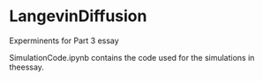 # LangevinDiffusion
Experminents for Part 3 essay

SimulationCode.ipynb contains the code used for the simulations in theessay.
